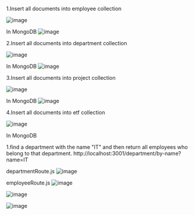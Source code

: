 1.Insert all documents into employee collection

![image](https://github.com/user-attachments/assets/78f75e0e-cb60-4eda-9947-0cebfe91cfd3)

In MongoDB
![image](https://github.com/user-attachments/assets/e388dbc1-d54f-4e3c-8d80-b2b52c254bdd)


2.Insert all documents into department collection

![image](https://github.com/user-attachments/assets/575840ba-3938-4598-b523-426f19038b15)

In MongoDB
![image](https://github.com/user-attachments/assets/083c6f44-ede1-4d8b-9567-1f49d8afd5f0)


3.Insert all documents into project collection

![image](https://github.com/user-attachments/assets/bee2e37d-8f0e-4c72-9af9-5dd7937663e5)

In MongoDB
![image](https://github.com/user-attachments/assets/179a1689-7a13-4099-a4e3-2ec089a8358a)

4.Insert all documents into etf collection

![image](https://github.com/user-attachments/assets/f4346475-3952-4ca8-beff-9c85823c53b9)

In MongoDB

1.find a department with the name "IT" and then return all employees who belong to that department.
http://localhost:3001/department/by-name?name=IT

departmentRoute.js
![image](https://github.com/user-attachments/assets/432473c0-275e-409b-87ce-17370705a528)

employeeRoute.js
![image](https://github.com/user-attachments/assets/d9778240-b6be-4886-b9e9-03c4df1ea9bd)


![image](https://github.com/user-attachments/assets/a971fe28-0d7f-4cc9-a933-db12fb9367fe)

![image](https://github.com/user-attachments/assets/b5ec1f78-c3ce-4422-8e62-85cec99d3dae)



